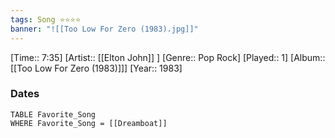 ```yaml
---
tags: Song ⭐⭐⭐⭐ 
banner: "![[Too Low For Zero (1983).jpg]]"
---
```

[Time:: 7:35]
[Artist:: [[Elton John]] ]
[Genre:: Pop Rock]
[Played:: 1]
[Album:: [[Too Low For Zero (1983)]]]
[Year:: 1983]
### Dates
````dataview
TABLE Favorite_Song
WHERE Favorite_Song = [[Dreamboat]]
````